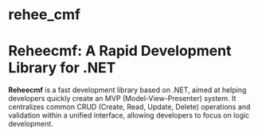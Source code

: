 # rehee_cmf
# Reheecmf: A Rapid Development Library for .NET

**Reheecmf** is a fast development library based on .NET, aimed at helping developers quickly create an MVP (Model-View-Presenter) system. It centralizes common CRUD (Create, Read, Update, Delete) operations and validation within a unified interface, allowing developers to focus on logic development.
